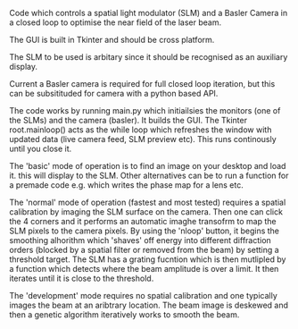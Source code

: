 Code which controls a spatial light modulator (SLM) and a Basler Camera in a closed loop to optimise the near field of the laser beam. 

The GUI is built in Tkinter and should be cross platform. 

The SLM to be used is arbitary since it should be recognised as an auxiliary display. 

Current a Basler camera is required for full closed loop iteration, but this can be subsitituded for camera with a python based API.


The code works by running main.py which initiailsies the monitors (one of the SLMs) and the camera (basler). It builds the GUI. The Tkinter root.mainloop() acts as the while loop which refreshes the window with updated data (live camera feed, SLM preview etc). This runs continously until you close it. 

The 'basic' mode of operation is to find an image on your desktop and load it. this will display to the SLM. Other alternatives can be to run a function for a premade code e.g. which writes the phase map for a lens etc. 

The 'normal' mode of operation (fastest and most tested) requires a spatial calibration by imaging the SLM surface on the camera. Then one can click the 4 corners and it performs an automatic imaghe transofrm to map the SLM pixels to the camera pixels. By using the 'nloop' button, it begins the smoothing alhorithm which 'shaves' off energy into different diffraction orders (blocked by a spatial filter or removed from the beam) by setting a threshold target. The SLM has a grating fucntion which is then mutlipled by a function which detects where the beam amplitude is over a limit. It then iterates until it is close to the threshold. 

The 'development' mode requires no spatial calibration and one typically images the beam at an aribtrary location. The beam image is deskewed and then a genetic algorithm iteratively works to smooth the beam. 